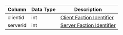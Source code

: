 | Column   | Data Type | Description                                  |
| -------- | --------- | -------------------------------------------- |
| clientid | int       | [Client Faction Identifier](faction_list.md) |
| serverid | int       | [Server Faction Identifier](faction_list.md) |